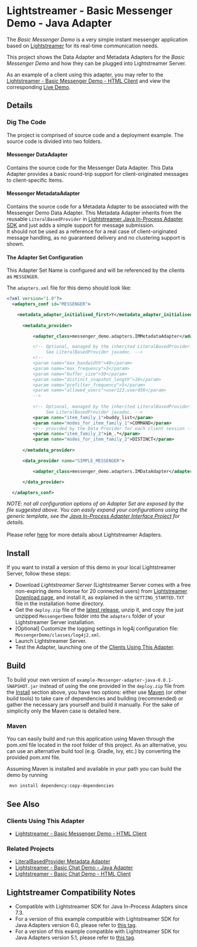 # Lightstreamer - Basic Messenger Demo - Java Adapter
<!-- START DESCRIPTION lightstreamer-example-messenger-adapter-java -->
The *Basic Messenger Demo* is a very simple instant messenger application based on [Lightstreamer](http://www.lightstreamer.com) for its real-time communication needs.

This project shows the Data Adapter and Metadata Adapters for the *Basic Messenger Demo* and how they can be plugged into Lightstreamer Server.
 
As an example of a client using this adapter, you may refer to the [Lightstreamer - Basic Messenger Demo - HTML Client](https://github.com/Lightstreamer/Lightstreamer-example-Messenger-client-javascript) and view the corresponding [Live Demo](http://demos.lightstreamer.com/MessengerDemo/).
<!-- END DESCRIPTION lightstreamer-example-messenger-adapter-java -->
 
## Details

### Dig The Code
The project is comprised of source code and a deployment example. The source code is divided into two folders.

#### Messenger DataAdapter
Contains the source code for the Messenger Data Adapter. This Data Adapter provides a basic round-trip support for client-originated messages to client-specific Items.

#### Messenger MetadataAdapter
Contains the source code for a Metadata Adapter to be associated with the Messenger Demo Data Adapter. This Metadata Adapter inherits from the reusable `LiteralBasedProvider` in [Lightstreamer Java In-Process Adapter SDK](https://github.com/Lightstreamer/Lightstreamer-lib-adapter-java-inprocess#literalbasedprovider-metadata-adapter) and just adds a simple support for message submission.<br>
It should not be used as a reference for a real case of client-originated message handling, as no guaranteed delivery and no clustering support is shown.

#### The Adapter Set Configuration
This Adapter Set Name is configured and will be referenced by the clients as `MESSENGER`.

The `adapters.xml` file for this demo should look like:
```xml      
<?xml version="1.0"?>
  <adapters_conf id="MESSENGER">

    <metadata_adapter_initialised_first>Y</metadata_adapter_initialised_first>
  
      <metadata_provider>

          <adapter_class>messenger_demo.adapters.IMMetadataAdapter</adapter_class>

          <!-- Optional, managed by the inherited LiteralBasedProvider.
               See LiteralBasedProvider javadoc. -->
          <!--
          <param name="max_bandwidth">40</param>
          <param name="max_frequency">3</param>
          <param name="buffer_size">30</param>
          <param name="distinct_snapshot_length">10</param>
          <param name="prefilter_frequency">5</param>
          <param name="allowed_users">user123,user456</param>
          -->
        
          <!-- Optional, managed by the inherited LiteralBasedProvider.
               See LiteralBasedProvider javadoc. -->
          <param name="item_family_1">buddy_list</param>
          <param name="modes_for_item_family_1">COMMAND</param>
          <!-- provided by the Data Provider for each client session -->
          <param name="item_family_2">im_.*</param>
          <param name="modes_for_item_family_2">DISTINCT</param>
        
      </metadata_provider>

      <data_provider name="SIMPLE_MESSENGER">

          <adapter_class>messenger_demo.adapters.IMDataAdapter</adapter_class>

      </data_provider>

  </adapters_conf>
```

<i>NOTE: not all configuration options of an Adapter Set are exposed by the file suggested above. 
You can easily expand your configurations using the generic template, see the [Java In-Process Adapter Interface Project](https://github.com/Lightstreamer/Lightstreamer-lib-adapter-java-inprocess#configuration) for details.</i><br>
<br>
Please refer [here](https://lightstreamer.com/docs/ls-server/latest/General%20Concepts.pdf) for more details about Lightstreamer Adapters.


## Install
If you want to install a version of this demo in your local Lightstreamer Server, follow these steps:
* Download *Lightstreamer Server* (Lightstreamer Server comes with a free non-expiring demo license for 20 connected users) from [Lightstreamer Download page](https://lightstreamer.com/download/), and install it, as explained in the `GETTING_STARTED.TXT` file in the installation home directory.
* Get the `deploy.zip` file of the [latest release](https://github.com/Lightstreamer/Lightstreamer-example-Messenger-adapter-java/releases), unzip it, and copy the just unzipped `MessengerDemo` folder into the `adapters` folder of your Lightstreamer Server installation.
* [Optional] Customize the logging settings in log4j configuration file: `MessengerDemo/classes/log4j2.xml`.
* Launch Lightstreamer Server.
* Test the Adapter, launching one of the [Clients Using This Adapter](https://github.com/Lightstreamer/Lightstreamer-example-Messenger-adapter-java#clients-using-this-adapter).

## Build

To build your own version of `example-Messenger-adapter-java-0.0.1-SNAPSHOT.jar` instead of using the one provided in the `deploy.zip` file from the [Install](https://github.com/Lightstreamer/Lightstreamer-example-Messenger-adapter-java#install) section above, you have two options:
either use [Maven](https://maven.apache.org/) (or other build tools) to take care of dependencies and building (recommended) or gather the necessary jars yourself and build it manually.
For the sake of simplicity only the Maven case is detailed here.

### Maven

You can easily build and run this application using Maven through the pom.xml file located in the root folder of this project. As an alternative, you can use an alternative build tool (e.g. Gradle, Ivy, etc.) by converting the provided pom.xml file.

Assuming Maven is installed and available in your path you can build the demo by running
```sh 
 mvn install dependency:copy-dependencies 
```

## See Also

### Clients Using This Adapter
<!-- START RELATED_ENTRIES -->

* [Lightstreamer - Basic Messenger Demo - HTML Client](https://github.com/Lightstreamer/Lightstreamer-example-Messenger-client-javascript)

<!-- END RELATED_ENTRIES -->

### Related Projects

* [LiteralBasedProvider Metadata Adapter](https://github.com/Lightstreamer/Lightstreamer-lib-adapter-java-inprocess#literalbasedprovider-metadata-adapter)
* [Lightstreamer - Basic Chat Demo - Java Adapter](https://github.com/Lightstreamer/Lightstreamer-example-Chat-adapter-java)
* [Lightstreamer - Basic Chat Demo - HTML Client](https://github.com/Lightstreamer/Lightstreamer-example-chat-client-javascript)

## Lightstreamer Compatibility Notes

- Compatible with Lightstreamer SDK for Java In-Process Adapters since 7.3.
- For a version of this example compatible with Lightstreamer SDK for Java Adapters version 6.0, please refer to [this tag](https://github.com/Lightstreamer/Lightstreamer-example-Messenger-adapter-java/tree/pre_mvn).
- For a version of this example compatible with Lightstreamer SDK for Java Adapters version 5.1, please refer to [this tag](https://github.com/Lightstreamer/Lightstreamer-example-Messenger-adapter-java/tree/for_Lightstreamer_5.1).
